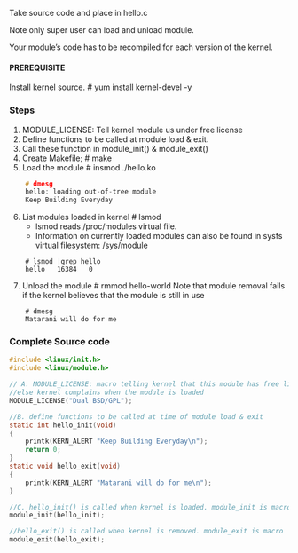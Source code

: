 Take source code and place in hello.c

Note only super user can load and unload module.
	
Your module’s code has to be recompiled for each version of the kernel.

#### PREREQUISITE
Install kernel source.	# yum install kernel-devel -y

### Steps

1. MODULE_LICENSE: Tell kernel module us under free license
2. Define functions to be called at module load & exit. 
3. Call these function in module_init() & module_exit()
4. Create Makefile;	# make
5. Load the module		# insmod ./hello.ko
```C
	# dmesg
	hello: loading out-of-tree module
	Keep Building Everyday
```	

6. List modules loaded in kernel	# lsmod
	- lsmod reads /proc/modules virtual file.
	- Information on currently loaded modules can also be found in sysfs virtual filesystem:
		/sys/module
```		
	# lsmod |grep hello
	hello	16384	0
```			

7. Unload the module	# rmmod hello-world
	Note that module removal fails if the kernel believes that the module is still in use
```	
	# dmesg
	Matarani will do for me
```	

### Complete Source code
```C
#include <linux/init.h>
#include <linux/module.h>

// A. MODULE_LICENSE: macro telling kernel that this module has free license, 
//else kernel complains when the module is loaded
MODULE_LICENSE("Dual BSD/GPL");

//B. define functions to be called at time of module load & exit
static int hello_init(void)
{
	printk(KERN_ALERT "Keep Building Everyday\n");
	return 0;
}
static void hello_exit(void)
{
	printk(KERN_ALERT "Matarani will do for me\n");
}

//C. hello_init() is called when kernel is loaded. module_init is macro
module_init(hello_init);

//hello_exit() is called when kernel is removed. module_exit is macro
module_exit(hello_exit);
```
